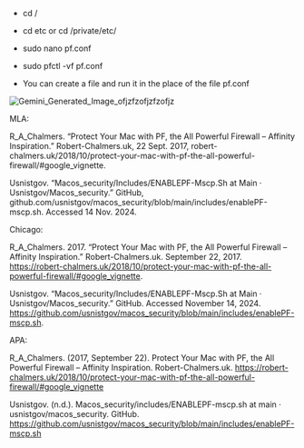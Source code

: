 - cd /

- cd etc or cd /private/etc/

- sudo nano pf.conf 

- sudo pfctl -vf pf.conf 

- You can create a file and run it in the place of the file pf.conf 

![Gemini_Generated_Image_ofjzfzofjzfzofjz](https://github.com/user-attachments/assets/15b4e070-7ad0-4a44-8832-db6e7160fd86)



MLA:

R_A_Chalmers. “Protect Your Mac with PF, the All Powerful Firewall – Affinity Inspiration.” Robert-Chalmers.uk, 22 Sept. 2017, robert-chalmers.uk/2018/10/protect-your-mac-with-pf-the-all-powerful-firewall/#google_vignette.

Usnistgov. “Macos_security/Includes/ENABLEPF-Mscp.Sh at Main · Usnistgov/Macos_security.” GitHub, github.com/usnistgov/macos_security/blob/main/includes/enablePF-mscp.sh. Accessed 14 Nov. 2024. 

Chicago:

R_A_Chalmers. 2017. “Protect Your Mac with PF, the All Powerful Firewall – Affinity Inspiration.” Robert-Chalmers.uk. September 22, 2017. https://robert-chalmers.uk/2018/10/protect-your-mac-with-pf-the-all-powerful-firewall/#google_vignette.

Usnistgov. “Macos_security/Includes/ENABLEPF-Mscp.Sh at Main · Usnistgov/Macos_security.” GitHub. Accessed November 14, 2024. https://github.com/usnistgov/macos_security/blob/main/includes/enablePF-mscp.sh. 

APA: 

R_A_Chalmers. (2017, September 22). Protect Your Mac with PF, the All Powerful Firewall – Affinity Inspiration. Robert-Chalmers.uk. https://robert-chalmers.uk/2018/10/protect-your-mac-with-pf-the-all-powerful-firewall/#google_vignette

Usnistgov. (n.d.). Macos_security/includes/ENABLEPF-mscp.sh at main · usnistgov/macos_security. GitHub. https://github.com/usnistgov/macos_security/blob/main/includes/enablePF-mscp.sh 
